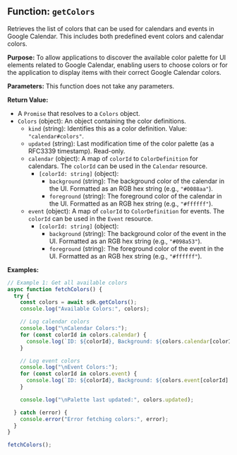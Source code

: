 ## Function: `getColors`

Retrieves the list of colors that can be used for calendars and events in Google Calendar. This includes both predefined event colors and calendar colors.

**Purpose:**
To allow applications to discover the available color palette for UI elements related to Google Calendar, enabling users to choose colors or for the application to display items with their correct Google Calendar colors.

**Parameters:**
This function does not take any parameters.

**Return Value:**
- A `Promise` that resolves to a `Colors` object.
- `Colors` (object): An object containing the color definitions.
  - `kind` (string): Identifies this as a color definition. Value: `"calendar#colors"`.
  - `updated` (string): Last modification time of the color palette (as a RFC3339 timestamp). Read-only.
  - `calendar` (object): A map of `colorId` to `ColorDefinition` for calendars. The `colorId` can be used in the `Calendar` resource.
    - `[colorId: string]` (object): 
      - `background` (string): The background color of the calendar in the UI. Formatted as an RGB hex string (e.g., `"#0088aa"`).
      - `foreground` (string): The foreground color of the calendar in the UI. Formatted as an RGB hex string (e.g., `"#ffffff"`).
  - `event` (object): A map of `colorId` to `ColorDefinition` for events. The `colorId` can be used in the `Event` resource.
    - `[colorId: string]` (object): 
      - `background` (string): The background color of the event in the UI. Formatted as an RGB hex string (e.g., `"#098a53"`).
      - `foreground` (string): The foreground color of the event in the UI. Formatted as an RGB hex string (e.g., `"#ffffff"`).

**Examples:**
```typescript
// Example 1: Get all available colors
async function fetchColors() {
  try {
    const colors = await sdk.getColors();
    console.log("Available Colors:", colors);

    // Log calendar colors
    console.log("\nCalendar Colors:");
    for (const colorId in colors.calendar) {
      console.log(`ID: ${colorId}, Background: ${colors.calendar[colorId].background}, Foreground: ${colors.calendar[colorId].foreground}`);
    }

    // Log event colors
    console.log("\nEvent Colors:");
    for (const colorId in colors.event) {
      console.log(`ID: ${colorId}, Background: ${colors.event[colorId].background}, Foreground: ${colors.event[colorId].foreground}`);
    }

    console.log("\nPalette last updated:", colors.updated);

  } catch (error) {
    console.error("Error fetching colors:", error);
  }
}

fetchColors();
```